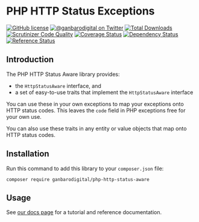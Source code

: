# PHP HTTP Status Exceptions

[![GitHub license](https://img.shields.io/badge/license-New%20BSD-blue.svg)](https://raw.githubusercontent.com/ganbarodigital/php-http-status-aware/develop/LICENSE.md)
[![@ganbarodigital on Twitter](http://img.shields.io/badge/twitter-%40ganbarodigital-blue.svg?style=flat)](https://twitter.com/ganbarodigital)
[![Total Downloads](https://img.shields.io/packagist/dt/ganbarodigital/php-http-status-aware.svg?style=flat)](https://packagist.org/packages/ganbarodigital/php-http-status-aware)
[![Scrutinizer Code Quality](https://scrutinizer-ci.com/g/ganbarodigital/php-http-status-aware/badges/quality-score.png?b=master)](https://scrutinizer-ci.com/g/ganbarodigital/php-http-status-aware/?branch=master)
[![Coverage Status](https://coveralls.io/repos/ganbarodigital/php-http-status-aware/badge.svg)](https://coveralls.io/r/ganbarodigital/php-http-status-aware)
[![Dependency Status](https://www.versioneye.com/php/ganbarodigital:php-http-status-aware/dev-master/badge.svg)](https://www.versioneye.com/php/ganbarodigital:php-http-status-aware/dev-master)
[![Reference Status](https://www.versioneye.com/php/ganbarodigital:php-http-status-aware/reference_badge.svg?style=flat)](https://www.versioneye.com/php/ganbarodigital:php-http-status-aware/references)
## Introduction

The PHP HTTP Status Aware library provides:

* the `HttpStatusAware` interface, and
* a set of easy-to-use traits that implement the `HttpStatusAware` interface

You can use these in your own exceptions to map your exceptions onto HTTP status codes. This leaves the `code` field in PHP exceptions free for your own use.

You can also use these traits in any entity or value objects that map onto HTTP status codes.

## Installation

Run this command to add this library to your `composer.json` file:

    composer require ganbarodigital/php-http-status-aware

## Usage

See [our docs page](http://ganbarodigital.github.io/php-http-status-aware) for a tutorial and reference documentation.
